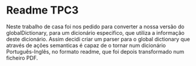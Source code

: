 # Readme TPC3

Neste trabalho de casa foi nos pedido para converter a nossa versão do globalDictionary, para um dicionário especifico, que utiliza a informação deste dicionário. Assim decidi criar um parser para o global dictionary que através de ações semanticas é capaz de o tornar num dicionário Português-Inglês, no formato readme, que foi depois transformado num ficheiro PDF.